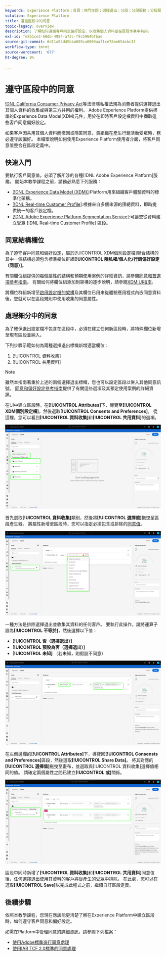 ```yaml
---
keywords: Experience Platform；首頁；熱門主題；選擇退出；分段；分段服務；分段服務；榮譽退出；選擇退出；選擇退出；選擇退出；同意；共用；收集；
solution: Experience Platform
title: 遵循區段中的同意
topic-legacy: overview
description: 了解如何遵循客戶同意偏好設定，以收集個人資料並在區段作業中共用。
exl-id: fe851ce3-60db-4984-a73c-f9c5964bfbad
source-git-commit: 6d11a94d45b4a089ca6960aaf1ce78ae654ebc3f
workflow-type: tm+mt
source-wordcount: '677'
ht-degree: 0%

---
```


# 遵守區段中的同意

[!DNL California Consumer Privacy Act](CCPA)等法律隱私權法規為消費者提供選擇退出其個人資料的收集或與第三方共用的權利。 Adobe Experience Platform提供標準的Experience Data Model(XDM)元件，用於在即時客戶設定檔資料中擷取這些客戶同意偏好設定。

如果客戶因共用其個人資料而撤回或隱匿同意，貴組織在產生行銷活動受眾時，務必遵守該偏好。 本檔案說明如何使用Experience Platform使用者介面，將客戶同意值整合在區段定義中。

## 快速入門

要執行客戶同意值，必須了解所涉的各種[!DNL Adobe Experience Platform]服務。 開始本教學課程之前，請務必熟悉下列服務：

* [[!DNL Experience Data Model (XDM)]](../xdm/home.md):Platform用來組織客戶體驗資料的標準化架構。
* [[!DNL Real-time Customer Profile]](../profile/home.md):根據來自多個來源的匯總資料，即時提供統一的客戶設定檔。
* [[!DNL Adobe Experience Platform Segmentation Service]](./home.md):可讓您從資料建立受眾 [!DNL Real-time Customer Profile] 區段。

## 同意結構欄位

為了遵守客戶同意和偏好設定，屬於[!UICONTROL XDM個別設定檔]聯合結構的其中一個結構必須包含標準欄位群組&#x200B;**[!UICONTROL 隱私權/個人化/行銷偏好設定（同意）]**。

有關欄位組提供的每個屬性的結構和預期使用案例的詳細資訊，請參閱[同意和首選項參考指南](../xdm/field-groups/profile/consents.md)。 有關如何將欄位組添加到架構的逐步說明，請參閱[XDM UI指南](../xdm/ui/resources/schemas.md#add-field-groups)。

將欄位群組新增至[啟用設定檔的架構](../xdm/ui/resources/schemas.md#profile)及其欄位已用來從體驗應用程式內嵌同意資料後，您就可以在區段規則中使用收集的同意屬性。

## 處理細分中的同意

為了確保退出設定檔不包含在區段中，必須在建立任何新區段時，將特殊欄位新增至現有區段並納入。

下列步驟示範如何為兩種選擇退出標幟新增適當欄位：

1. [!UICONTROL 資料收集]
1. [!UICONTROL 共用資料]

>[!NOTE]
>
>雖然本指南著重於上述的兩個選擇退出標幟，您也可以設定區段以併入其他同意訊號。 [同意和偏好設定參考指南](../xdm/field-groups/profile/consents.md)提供了有關這些選項及其預定使用案例的詳細資訊。

在UI中建立區段時，在&#x200B;**[!UICONTROL Attributes]**&#x200B;下，導覽至&#x200B;**[!UICONTROL XDM個別設定檔]**，然後選取&#x200B;**[!UICONTROL Consents and Preferences]**。 從這裡，您可以看到&#x200B;**[!UICONTROL 資料收集]**&#x200B;和&#x200B;**[!UICONTROL 共用資料]**&#x200B;的選項。

![](./images/opt-outs/consents.png)

首先選取&#x200B;**[!UICONTROL 資料收集]**&#x200B;類別，然後將&#x200B;**[!UICONTROL 選擇值]**&#x200B;拖曳至區段產生器。 將屬性新增至區段時，您可以指定必須包含或排除的[同意值](../xdm/field-groups/profile/consents.md#choice-values)。

![](./images/opt-outs/consent-values.png)

一種方法是排除選擇退出並收集其資料的任何客戶。 要執行此操作，請將運算子設為&#x200B;**[!UICONTROL 不等於]**，然後選擇以下值：

* **[!UICONTROL 否（選擇退出）]**
* **[!UICONTROL 預設為否（選擇退出）]**
* **[!UICONTROL 未知]** （若未知，則假設不同意）

![](./images/opt-outs/collect.png)

在左側邊欄的&#x200B;**[!UICONTROL Attributes]**&#x200B;下，導覽回&#x200B;**[!UICONTROL Consensts and Preferences]**&#x200B;區段，然後選取&#x200B;**[!UICONTROL Share Data]**。 將其對應的&#x200B;**[!UICONTROL 選擇值]**&#x200B;拖曳至畫布，並選取與[!UICONTROL 資料收集]選擇值相同的值。 請確定兩個屬性之間已建立&#x200B;**[!UICONTROL 或]**&#x200B;關係。

![](./images/opt-outs/share.png)

區段中同時新增了&#x200B;**[!UICONTROL 資料收集]**&#x200B;和&#x200B;**[!UICONTROL 共用資料]**&#x200B;同意值後，任何選擇退出使用其資料的客戶將從產生的受眾中排除。 在此處，您可以在選取&#x200B;**[!UICONTROL Save]**&#x200B;以完成此程式之前，繼續自訂區段定義。

## 後續步驟

依照本教學課程，您現在應該能更清楚了解在Experience Platform中建立區段時，如何遵守客戶同意和偏好設定。

如需在Platform中管理同意的詳細資訊，請參閱下列檔案：

* [使用Adobe標準進行同意處理](../landing/governance-privacy-security/consent/adobe/overview.md)
* [使用IAB TCF 2.0標準的同意處理](../landing/governance-privacy-security/consent/iab/overview.md)